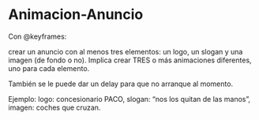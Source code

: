 # Animacion-Anuncio
Con @keyframes: 

crear un anuncio con al menos tres elementos: un logo, un slogan y una imagen (de fondo o no). Implica crear TRES o más animaciones diferentes, uno para cada elemento.

También se le puede dar un delay para que no arranque al momento.

Ejemplo: logo: concesionario PACO, slogan: “nos los quitan de las manos”, imagen: coches que cruzan.
